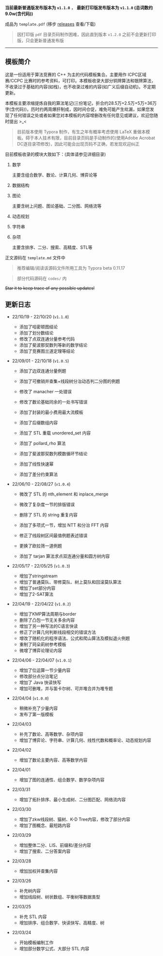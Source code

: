 **当前最新普通版发布版本为 `v1.1.0`** ，  **最新打印版发布版本为 `v1.1.0` (总词数约9.0w(含代码))**

成品为 `template.pdf` (移步 [releases](https://github.com/lr580/algorithm_template/releases) 查看/下载)

> 因打印版 `pdf` 目录页码制作困难，因此直到版本 `v1.2.0` 之前不会更新打印版，只会更新普通发布版

<hr/>

## 模板简介

这是一份适用于算法竞赛的 C++ 为主的代码模板集合。主要用作 ICPC区域赛/CCPC 比赛时的参考资料，可打印。本模板收录大部分铜牌算法和银牌算法，不收录过于基础的内容(如栈)，也不收录过难的内容(如广义后缀自动机)。不定期更新。

本模板主要浓缩提炼自我的算法笔记(三份笔记，折合约28.5万+2.5万+5万=36万字(含代码))，历时约两周爆肝制成，因时间仓促，难免可能产生纰漏，如果您发现了任何错误之处或者如果您对本模板的内容增删改有任何意见或建议，欢迎您随时提出 >_<

> 目前版本使用 Typora 制作，有生之年有概率考虑使用 LaTeX 重做本模板。碍于本人技术有限，目前目录页码是手动制作的(使用Adobe Acrobat DC逐目录项修改)，因此可能会出现页码不正确，若发现欢迎纠正

目前模板收录的模块大致如下：(具体请参见详细目录)

1. 数学

   主要含组合数学、数论、计算几何、博弈论等

2. 数据结构

3. 图论

   主要含树上问题、图论基础、二分图、网络流等

4. 动态规划

5. 字符串

6. 杂项

   主要含排序、二分、搜索、高精度、STL等

正文源码在 `template.md` 文件中

> 推荐编辑/阅读该源码文件所用工具为 Typora beta 0.11.17

> 部分代码源码在 `codes/` 内

<s>Star it to keep trace of any possible updates!</s>



## 更新日志

- 22/10/19 - 22/10/20 (`v1.1.0`)

  - 添加了哈密顿图结论
  - 添加了划分数结论
  - 修改了点双连通分量参考代码
  - 添加了斐波那契数列等新的数学结论
  - 添加了竞赛图兰道定理等结论
  
- 22/09/01 - 22/10/18 (`v1.0.5`)

  - 添加了边双连通分量例题
  
  - 添加了可撤销并查集+线段树分治动态判二分图的例题
  - 修改了 manacher 一处错误
  - 修改了数论基础同余的一处书写错误
  - 添加了封装的最小费用最大流模板
  - 添加了后缀数组内容
  - 添加了 STL 重载 unordered\_set 内容
  - 添加了 pollard\_rho 算法
  - 添加了斐波那契数列模数循环节结论
  - 添加了线性快速幂
  - 添加了差分约束算法
  
- 22/06/10 - 22/08/27 (`v1.0.4`)

  - 微改了 STL 的  nth\_element 和 inplace\_merge

  - 微改了复杂度一节的排版错误
  - 删除了 STL 的 string 重复内容
  - 添加了多项式一节，增加 NTT 和分治 FFT 内容
  - 修正了线段树区间最值例题表述错误
  - 更换了欧拉筛一道例题
  - 添加了 tarjan 算法求点双连通分量和圆方树内容

- 22/05/17 - 22/05/25 (`v1.0.3`)

  - 增加了stringstream
  - 增加了普通莫队、带修莫队、树上莫队和回滚莫队算法
  - 增加了set部分内容
  - 增加了2-SAT算法

- 22/04/19 - 22/04/22 (`v1.0.2`)

  - 增加了KMP算法周期与border
  - 删除了凸包一节无关多余内容
  - 增加了另一种写法的C语言快读
  - 修正了计算几何判断线段相交的错误方法
  - 增改了随机化的程序语法、公式和爬山算法及模拟退火例题
  - 重制了珂朵莉树参考模板
  - 微增了博弈论理论内容

- 22/04/06 - 22/04/07 (`v1.0.1`)

  - 增加了位运算一节少量内容
  - 修改部分点分治笔记
  - 增加了 Java 快读快写
  - 增加可删堆，并与笛卡尔树、可并堆合并为堆专题

- 22/04/04  (`v1.0.0`)

  - 稍微补充了少量内容
  - 发布了第一版模板

- 22/04/03

  - 补充了数论、高等数学、杂项内容
  - 增加了博弈论、字符串、计算几何、线性代数和概率论、动态规划内容

- 22/04/02

  - 增加了数论主要内容、高等数学内容

- 22/04/01

  - 增加了图的连通性、组合数学、数学杂项内容

- 22/03/31

  - 增加了拓扑排序、最小生成树、二分图匹配、网络流内容

- 22/03/30

  - 增加了zkw线段树、猫树、K-D Tree内容，修改了部分内容
  - 增加了图概念、最短路内容

- 22/03/29

  - 增加整体二分、LIS、前缀和/差分内容
  - 增加了搜索、二分答案内容

- 22/03/28

  - 增加加权并查集内容

- 22/03/26

  - 补充树内容
  - 增加线段树、树状数组、平衡树等数据类型

- 22/03/25

  - 补充 STL 内容
  - 增加排序、组合数学、快读快写、高精度、树

- 22/03/24 

  - 开始模板编制工作
  - 增加部分数学公式、大部分 STL 内容

  

  

  

